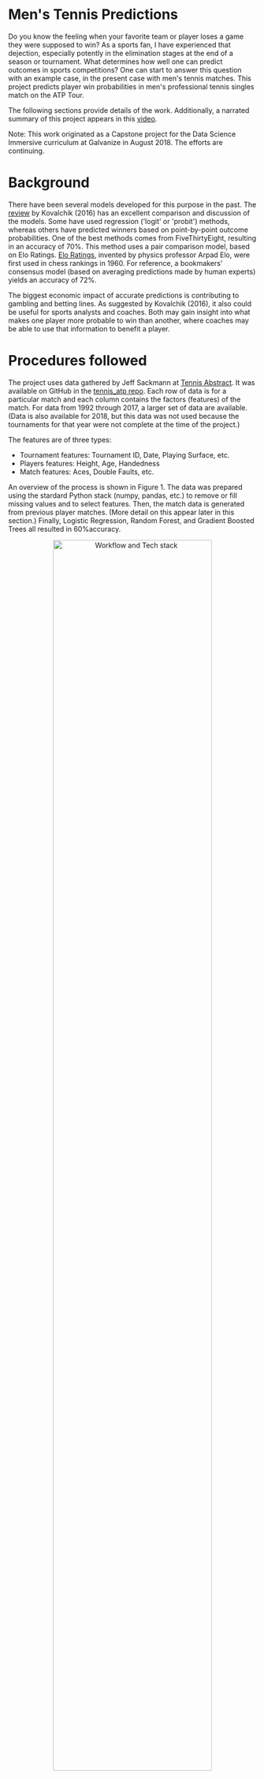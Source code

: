# Men's Tennis Predictions

Do you know the feeling when your favorite team or player loses a game they were supposed to win?  As a sports fan, I have experienced that dejection, especially potently in the elimination stages at the end of a season or tournament. What determines how well one can predict outcomes in sports competitions? One can start to answer this question with an example case, in the present case with men's tennis matches. This project predicts player win probabilities in men's professional tennis singles match on the ATP Tour.

The following sections provide details of the work. Additionally, a narrated summary of this project appears in this [video](https://youtu.be/ao2_MfWDg1g).

Note: This work originated as a Capstone project for the Data Science Immersive curriculum at Galvanize in August 2018. The efforts are continuing.

# Background
There have been several models developed for this purpose in the past. The [review](http://vuir.vu.edu.au/34652/1/jqas-2015-0059.pdf) by Kovalchik (2016) has an excellent comparison and discussion of the models. Some have used regression ('logit' or 'probit') methods, whereas others have predicted winners based on point-by-point outcome probabilities.  One of the best methods comes from FiveThirtyEight, resulting in an accuracy of 70%.  This method uses a pair comparison model, based on Elo Ratings.  [Elo Ratings](https://en.wikipedia.org/wiki/Elo_rating_system), invented by physics professor Arpad Elo, were first used in chess rankings in 1960. For reference, a bookmakers' consensus model (based on averaging predictions made by human experts) yields an accuracy of 72%.

The biggest economic impact of accurate predictions is contributing to gambling and betting lines.  As suggested by Kovalchik (2016), it also could be useful for sports analysts and coaches. Both may gain insight into what makes one player more probable to win than another, where coaches may be able to use that information to benefit a player.

# Procedures followed

The project uses data gathered by Jeff Sackmann at [Tennis Abstract](http://www.tennisabstract.com/). It was available on GitHub in the [tennis_atp repo](https://github.com/JeffSackmann/tennis_atp).  Each row of data is for a particular match and each column contains the factors (features) of the match.  For data from 1992 through 2017, a larger set of data are available. (Data is also available for 2018, but this data was not used because the tournaments for that year were not complete at the time of the project.)

The features are of three types:
* Tournament features: Tournament ID, Date, Playing Surface, etc.
* Players features: Height, Age, Handedness
* Match features: Aces, Double Faults, etc.

An overview of the process is shown in Figure 1.  The data was prepared using the stardard Python stack (numpy, pandas, etc.) to remove or fill missing values and to select features. Then, the match data is generated from previous player matches. (More detail on this appear later in this section.) Finally, Logistic Regression, Random Forest, and Gradient Boosted Trees all resulted in 60%accuracy.


<p align="center"> 
<img src="images/workflow_tools_fig.png" height=80%, width=80%, alt="Workflow and Tech stack"><br> <b>Figure 1:</b> Machine Learning Workflow and Tools
</p>

A flavor of the data cleaning required is as follows: 
For missing player rank (2.4% of cases), the ranking was filled first with their average ranking over the data used and second with the worst (largest) ranking observed. The second is done because if a player ranking is not available due to the ranking being too poor (large number) to be recorded.

Two challenges in this gathered data are as follows:
1. Each row contains both the winner and the loser, and so does not associate well with a single target.
2. Rows contain _match features_ about the match itself, which **would not** be available for the sake of predicting the match.

For the first issue, data needs separated into data for the winner and data for the loser.  For the second issue, the _match features_ are considered important to making a more accurate prediction. Thus, a method to populate these features is required.

### Feature engineering

_Feature engineering_ refers to the process of modifying the feature space (adding, removing, or transforming features) for the purpose of making them more predictive.  Feature engineering for the two steps mentioned above were accomplished using the following procedures.

The dataset was first partitioned into two sets, one for the winner and one for the loser. The feature names (i.e. column labels) were then matched when appropriate (e.g. "Winner Aces" and "Loser Aces" to "Aces").  A new column is added, with label "1" ascribed to the winner data and "0" ascribed to the loser data.  The next step is concatenating the two resultant datasets to make one large dataframe. This accomplishes the first step needed: each row is associated with a unique target. This step has the effect of doubling the number of rows ('observations') while condensing the number of features.

The second step involves generating the statistics of interest for a particular match.  Since one only has access to _past_ data, some form of data from _previous matches_ is needed. In the project, data for any match were generated for the **players in the match** from the past _one year_ of matches that the player played. This was done using rolling average in pandas, with the .rolling() DataFrame method.  The process is illustrated in Figures 2-4.

Figure 2 shows an example of how the data is prepared for analysis. For a particular player, the data from a certain time period are gathered together. Note that in Figure 2, the data are in _reverse_ chronological order.  Elements of the tournament features, player features, and match features are all used in this process, although Figure 2 illustrates the match features specifically. 

<p align="center"> 
<img src="images/data_to_feature_eng.png" height=80%, width=80%, alt="Player Groups" align="middle"><br> <b>Figure 2:</b> Data Grouped by Player
</p>

The next step is removing the data associated with the particular match in question, here the first row.  This is illustrated in Figure 3. Since we cannot use the features from a match to predict the outcome of the _same match_, the blank space highlighted in the red box requires  some kind of agglomeration of previous match values.

<p align="center"> 
<img src="images/feature_eng_applies_to_each_record.png" height=80%, width=80%, alt="Expunge Extra Data" align="middle"><br> <b>Figure 3:</b> Eliminate Data Inaccessible <i>a priori</i>
</p>

This process is completed in Figure 4.  The values populating the first row are the avearge (mean) values from the remaining and are now associated with the target ("Win or Loss" column) in the first row. The process illustrated in Figures 2-4 is repeated for each observation in the data, namely replacing match features for each player in each match with data from that player's previous year of matches.

<p align="center"> 
<img src="images/result_exmpl_of_feature_eng.png" height=85%, width=85%, alt="Expunge Extra Data" align="middle"><br> <b>Figure 4:</b> Generate New Feature Values Based on Previous Player Data
</p>

This association of the engineered features with the target is used to train the models.  The features of the _test_ data (separate set from the _training_ data) are also similarly engineered in order to predict the target (Win or Loss).

### Models Used

The models used were logistic regression, random forests, and gradient-boosted trees.  Logistic regression was chosen for its similarity to model used in previous work, while allowing for different features to have prominence in the present project. Tree-based methods (random forest, gradient-boosted trees) were used since they often provide good performance and seemed to be underutilized in previous tennis predictions.
  
To make as direct a comparison between the models as possible, the same features were used in the analysis. The list of features used is as follows:

>Tournament Features:
* Surface: one-hot encoded for 'Carpet','Clay', 'Hard', 'Grass', 'None'
* Tournament Level: one-hot encoded for 'A'(lowest level), 'C' (mid level), 'M' (masters level),'G' (Grand Slam level), 'F' (end-of-year finals),  'D' (Davis Cup)
>Player Features:
* age: player age
* hand: one-hot encoded for 'L' (left),'R' (right), and 'U' (unknown)
* ht: player height
* rank_points: accrued points for all 

>Match Features:
* 1stIn: Number of first serves not out when serving
* 1stWon: Number of points won on first serve when serving
* 2ndWon: Number of point won on second serve when serving
* SvGms: Number of service games
* svpt: Number of service points
* ace: number of aces
* bpFaced: number of break points faced when serving
* bpSaved: number of break points saved when serving
* df: double faults committed when serving
* minutes: how long a match lasts



     
        



# Results and Discussion

As mentioned earlier, all models used resulted in an accuracy value of 0.60 (or 60%).  All three models are within 1% of this value. Accuracy is an acceptable metric since this is an eminently balanced-class problem: For every winner, there is a loser, known as a 'zero-sum game'.

It is interesting that all three models considered here yielded very similar accuracy using the same features. For the two tree-based methods, the hyper-parameters were tuned.  It is likely that the Random Forest model is nearly optimally tuned, but the Gradient Boosted Tree models may benefit from additional tuning.  However further efforts would likely best be spent on feature selection or on more feature engineering.

## Insights


<p align="center"> 
<img src="images/logistic_reg_coeff_plot.jpg" height=80%, width=80%, alt="Feature Importance for Logistic Regression"><br> <b>Figure 5:</b> Logistic Regression Coefficients For Normalized Model Features
</p>


<p align="center"> 
<img src="images/random_forest_feature_imp_plot.jpg" height=80%, width=80%, alt="Expunge Extra Data" ><br> <b>Figure 6:</b> Generate New Feature Values Based on Previous Player Data
</p>


# Further Investigation 

Several avenues for further investigation exist:
1. Considering a simpler model, so that there is no need for computing statistics from previous matches.
2. Using clustering to group players to determine a style and utilize these groups to make better predictions.
	* First, gather player statistics  
3. Distributing the statistics over the surfaces (eg. aces on grass) because I have a difficult time believing the results that surface is not a major predictor.


# Reference Cited :
Kovalchik, Stephanie Ann. ["Searching for the GOAT of tennis win prediction"](http://vuir.vu.edu.au/34652/1/jqas-2015-0059.pdf) _Journal of Quantitative Analysis in Sports_. 12(3): 127–138 (2016).<br>
Wikipedia contributors, ["Elo rating system"](https://en.wikipedia.org/wiki/Elo_rating_system) _Wikipedia, The Free Encyclopedia_. https://en.wikipedia.org/w/index.php?title=Elo_rating_system&oldid=856785064 (accessed 15 Aug 2018).<br>
Sackmann, Jeff. [tennis_atp Repository](https://github.com/JeffSackmann/tennis_atp) _GitHub, Inc_. https://github.com/JeffSackmann/tennis_atp (accessed 6 Aug 2018).
